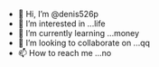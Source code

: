 - 👋 Hi, I’m @denis526p
- 👀 I’m interested in ...life
- 🌱 I’m currently learning ...money
- 💞️ I’m looking to collaborate on ...qq
- 📫 How to reach me ...no

<!---
denis526p/denis526p is a ✨ special ✨ repository because its `README.md` (this file) appears on your GitHub profile.
You can click the Preview link to take a look at your changes.
--->
